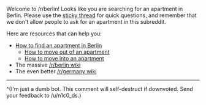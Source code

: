 Welcome to /r/berlin! Looks like you are searching for an apartment in Berlin. Please use the [sticky thread](https://www.reddit.com/r/berlin/comments/enyy42/january_13_what_events_are_you_attending_this_week/) for quick questions, and remember that we don't allow people to ask for an apartment in this subreddit.

Here are resources that can help you:

* [How to find an apartment in Berlin](https://allaboutberlin.com/guides/find-a-flat-in-berlin)
    * [How to move out of an apartment](https://allaboutberlin.com/guides/moving-out)
    * [How to move into an apartment](https://allaboutberlin.com/guides/moving-in)
* The massive [/r/berlin wiki](https://www.reddit.com/r/berlin/wiki/index)
* The even better [/r/germany wiki](https://www.reddit.com/r/germany/wiki/faq)

----

^(I'm just a dumb bot. This comment will self-destruct if downvoted. Send your feedback to /u/n1c0_ds.)